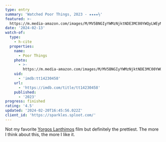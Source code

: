 ```yaml
---
type: entry
summary: 'Watched Poor Things, 2023 - ★★★★½'
featured: >-
  https://m.media-amazon.com/images/M/MV5BNGIyYWMzNjktNDE3MC00YWQyLWEyMmEtN2ZmNzZhZDk3NGJlXkEyXkFqcGdeQXVyMTUzMTg2ODkz._V1_SX300.jpg
date: '2024-02-13'
watch-of:
  type:
    - h-cite
  properties:
    name:
      - Poor Things
    photo:
      - >-
        https://m.media-amazon.com/images/M/MV5BNGIyYWMzNjktNDE3MC00YWQyLWEyMmEtN2ZmNzZhZDk3NGJlXkEyXkFqcGdeQXVyMTUzMTg2ODkz._V1_SX300.jpg
    uid:
      - 'imdb:tt14230458'
    url:
      - 'https://imdb.com/title/tt14230458'
    published:
      - '2023'
progress: finished
rating: '4.5'
updated: '2024-02-20T16:45:56.022Z'
client_id: 'https://sparkles.sploot.com/'
---
```

Not my favorite [Yorgos Lanthimos](https://imdb.com/name/nm0487166) film but definitely the prettiest. The more I think about this, the more I like it.
